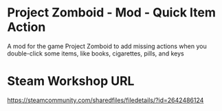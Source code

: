 # Project Zomboid - Mod - Quick Item Action
A mod for the game Project Zomboid to add missing actions when you double-click some items, like books, cigarettes, pills, and keys

# Steam Workshop URL
https://steamcommunity.com/sharedfiles/filedetails/?id=2642486124
